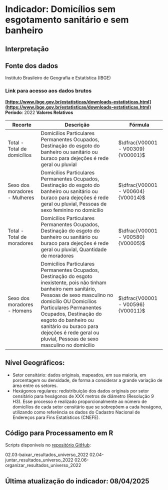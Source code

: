 # Indicador: Domicílios sem esgotamento sanitário e sem banheiro

## Interpretação


## Fonte dos dados
Instituto Brasileiro de Geografia e Estatística (IBGE)

### Link para acesso aos dados brutos
**[https://www.ibge.gov.br/estatisticas/downloads-estatisticas.html](https://www.ibge.gov.br/estatisticas/downloads-estatisticas.html)**
**Período**: 2022
**Valores Relativos**

|Recorte|Descrição  |Fórmula
|--|--|--|
|Total - Total de domicílios|Domicílios Particulares Permanentes Ocupados, Destinação do esgoto do banheiro ou sanitário ou buraco para dejeções é rede geral ou pluvial|$\dfrac{V00001 - V00309}{V00001}$|
|Sexo dos moradores - Mulheres|Domicílios Particulares Permanentes Ocupados, Destinação do esgoto do banheiro ou sanitário ou buraco para dejeções é rede geral ou pluvial, Pessoas de sexo feminino no domicílio|$\dfrac{V00001 - V00604}{V00014}$|
|Total - Total de moradores|Domicílios Particulares Permanentes Ocupados, Destinação do esgoto do banheiro ou sanitário ou buraco para dejeções é rede geral ou pluvial, Quantidade de moradores|$\dfrac{V00001 - V00580}{V00005}$|
|Sexo dos moradores - Homens|Domicílios Particulares Permanentes Ocupados, Destinação do esgoto inexistente, pois não tinham banheiro nem sanitário, Pessoas de sexo masculino no domicílio OU Domicílios Particulares Permanentes Ocupados, Destinação do esgoto do banheiro ou sanitário ou buraco para dejeções é rede geral ou pluvial, Pessoas de sexo masculino no domicílio|$\dfrac{V00001 - V00596}{V00011}$|


## Nível Geográficos:

 - Setor censitário: dados originais, mapeados, em sua maioria, em porcentagem ou densidade, de forma a considerar a grande variação de área entre os setores.
 - Hexágonos regulares: redistribuição dos dados originais por setor censitário para hexágonos de XXX metros de diâmetro (Resolução 9 H3). Esse processo é realizado proporcionalmente ao número de domicílios de cada setor censitário que se sobrepõem a cada hexágono, utilizando como referência os dados do Cadastro Nacional de Endereços para Fins Estatísticos (CNEFE).

## Código para Processamento em R
Scripts disponíveis no [repositório GitHub](https://github.com/cem-usp/georedus):

02.03-baixar_resultados_universo_2022
02.04-juntar_resultados_universo_2022
02.06-organizar_resultados_universo_2022

## Última atualização do indicador: 08/04/2025
